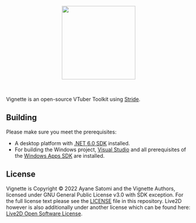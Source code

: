 <p align="center">
   <img width=200px src="https://avatars.githubusercontent.com/u/69518398?s=200&v=4" >
</p>
<br/>

Vignette is an open-source VTuber Toolkit using [Stride](https://stride3d.net).

## Building
Please make sure you meet the prerequisites:
- A desktop platform with [.NET 6.0 SDK](https://dotnet.microsoft.com/download/dotnet/6.0) installed.
- For building the Windows project, [Visual Studio](https://visualstudio.microsoft.com/) and all prerequisites of the [Windows Apps SDK](https://docs.microsoft.com/en-us/windows/apps/windows-app-sdk/) are installed.

## License

Vignette is Copyright &copy; 2022 Ayane Satomi and the Vignette Authors, licensed under GNU General Public License v3.0 with SDK exception. For the full license text please see the [LICENSE](./LICENSE) file in this repository. Live2D however is also additionally under another license which can be found here: [Live2D Open Software License](http://live2d.com/eula/live2d-open-software-license-agreement_en.html).
